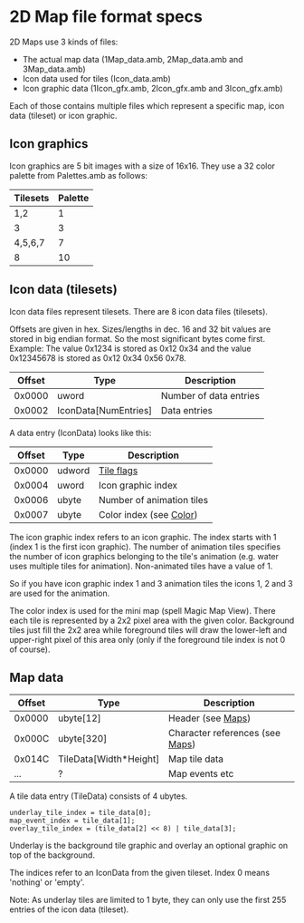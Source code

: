 # 2D Map file format specs

2D Maps use 3 kinds of files:
- The actual map data (1Map_data.amb, 2Map_data.amb and 3Map_data.amb)
- Icon data used for tiles (Icon_data.amb)
- Icon graphic data (1Icon_gfx.amb, 2Icon_gfx.amb and 3Icon_gfx.amb)

Each of those contains multiple files which represent a specific map, icon data (tileset) or icon graphic.

## Icon graphics

Icon graphics are 5 bit images with a size of 16x16. They use a 32 color palette from Palettes.amb as follows:

Tilesets | Palette
---- | ----
1,2 | 1
3 | 3
4,5,6,7 | 7
8 | 10

## Icon data (tilesets)

Icon data files represent tilesets. There are 8 icon data files (tilesets).

Offsets are given in hex. Sizes/lengths in dec. 16 and 32 bit values are stored in big endian format. So the most significant bytes come first. Example: The value 0x1234 is stored as 0x12 0x34 and the value 0x12345678 is stored as 0x12 0x34 0x56 0x78.

Offset | Type | Description
----|----|----
0x0000 | uword | Number of data entries
0x0002 | IconData[NumEntries] | Data entries

A data entry (IconData) looks like this:

Offset | Type | Description
----|----|----
0x0000 | udword | [Tile flags](Enumerations/TileFlags.md)
0x0004 | uword | Icon graphic index
0x0006 | ubyte | Number of animation tiles
0x0007 | ubyte | Color index (see [Color](Enumerations/Color.md))

The icon graphic index refers to an icon graphic. The index starts with 1 (index 1 is the first icon graphic). The number of animation tiles specifies the number of icon graphics belonging to the tile's animation (e.g. water uses multiple tiles for animation). Non-animated tiles have a value of 1.

So if you have icon graphic index 1 and 3 animation tiles the icons 1, 2 and 3 are used for the animation.

The color index is used for the mini map (spell Magic Map View). There each tile is represented by a 2x2 pixel area with the given color. Background tiles just fill the 2x2 area while foreground tiles will draw the lower-left and upper-right pixel of this area only (only if the foreground tile index is not 0 of course).

## Map data

Offset | Type | Description
----|----|----
0x0000 | ubyte[12] | Header (see [Maps](Maps.md))
0x000C | ubyte[320] | Character references (see [Maps](Maps.md))
0x014C | TileData[Width*Height] | Map tile data
... | ? | Map events etc

A tile data entry (TileData) consists of 4 ubytes.

```
underlay_tile_index = tile_data[0];
map_event_index = tile_data[1];
overlay_tile_index = (tile_data[2] << 8) | tile_data[3];
```

Underlay is the background tile graphic and overlay an optional graphic on top of the background.

The indices refer to an IconData from the given tileset. Index 0 means 'nothing' or 'empty'.

Note: As underlay tiles are limited to 1 byte, they can only use the first 255 entries of the icon data (tileset).
